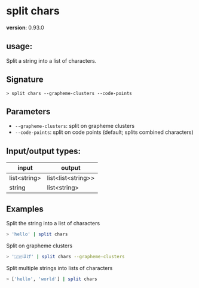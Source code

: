 # split chars

**version**: 0.93.0

## **usage**:

Split a string into a list of characters.

## Signature

`> split chars --grapheme-clusters --code-points`

## Parameters

- `--grapheme-clusters`: split on grapheme clusters
- `--code-points`: split on code points (default; splits combined characters)

## Input/output types:

| input          | output                 |
| -------------- | ---------------------- |
| list\<string\> | list\<list\<string\>\> |
| string         | list\<string\>         |

## Examples

Split the string into a list of characters

```bash
> 'hello' | split chars
```

Split on grapheme clusters

```bash
> '🇯🇵ほげ' | split chars --grapheme-clusters
```

Split multiple strings into lists of characters

```bash
> ['hello', 'world'] | split chars
```

